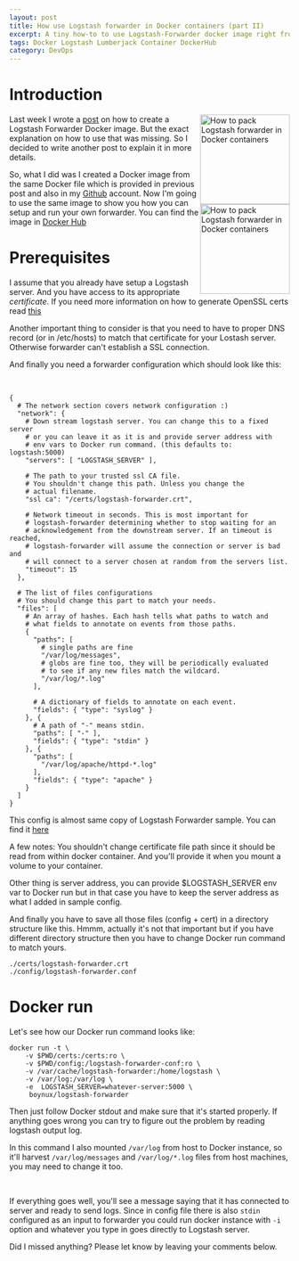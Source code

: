 ```yaml
---
layout: post
title: How use Logstash forwarder in Docker containers (part II)
excerpt: A tiny how-to to use Logstash-Forwarder docker image right from Docker HUB. With configuration and basic setup.
tags: Docker Logstash Lumberjack Container DockerHub
category: DevOps
---
```


Introduction
============

<span style="float:right">
<img src="{{ site.url }}/img/logstash.png" width="161" alt="How to pack Logstash forwarder in Docker containers" title="How to pack Logstash forwarder in Docker containers" />
<br />
<img src="{{ site.url }}/img/docker-logo.png" width="161" alt="How to pack Logstash forwarder in Docker containers" title="How to pack Logstash forwarder in Docker containers" />
</span>

Last week I wrote a [post][1] on how to create a Logstash Forwarder Docker image. But the exact explanation on how to use that was missing. So I decided to write another post to explain it in more details.

So, what I did was I created a Docker image from the same Docker file which is provided in previous post and also in my [Github][2] account. Now I'm going to use the same image to show you how you can setup and run your own forwarder. You can find the image in [Docker Hub][5]

Prerequisites
==============

I assume that you already have setup a Logstash server. And you have access to its appropriate *certificate*. If you need more information on how to generate OpenSSL certs read [this][3]

Another important thing to consider is that you need to have to proper DNS record (or in /etc/hosts) to match that certificate for your Lostash server. Otherwise forwarder can't establish a SSL connection.

And finally you need a forwarder configuration which should look like this:

<div class="ads"> 
    <ins class="adsbygoogle" style="display:block" data-ad-client="ca-pub-7360583392867579" data-ad-slot="4587256441" data-ad-format="rectangle"></ins> 
    <script> (adsbygoogle = window.adsbygoogle || []).push({}); </script>
</div>
<br />


    {
      # The network section covers network configuration :)
      "network": {
        # Down stream logstash server. You can change this to a fixed server
        # or you can leave it as it is and provide server address with 
        # env vars to Docker run command. (this defaults to: logstash:5000)
        "servers": [ "LOGSTASH_SERVER" ],

        # The path to your trusted ssl CA file. 
        # You shouldn't change this path. Unless you change the 
        # actual filename.
        "ssl ca": "/certs/logstash-forwarder.crt",

        # Network timeout in seconds. This is most important for
        # logstash-forwarder determining whether to stop waiting for an
        # acknowledgement from the downstream server. If an timeout is reached,
        # logstash-forwarder will assume the connection or server is bad and
        # will connect to a server chosen at random from the servers list.
        "timeout": 15
      },

      # The list of files configurations
      # You should change this part to match your needs.
      "files": [
        # An array of hashes. Each hash tells what paths to watch and
        # what fields to annotate on events from those paths.
        {
          "paths": [
            # single paths are fine
            "/var/log/messages",
            # globs are fine too, they will be periodically evaluated
            # to see if any new files match the wildcard.
            "/var/log/*.log"
          ],

          # A dictionary of fields to annotate on each event.
          "fields": { "type": "syslog" }
        }, {
          # A path of "-" means stdin.
          "paths": [ "-" ],
          "fields": { "type": "stdin" }
        }, {
          "paths": [
            "/var/log/apache/httpd-*.log"
          ],
          "fields": { "type": "apache" }
        }
      ]
    }


This config is almost same copy of Logstash Forwarder sample. You can find it [here][4]

A few notes: You shouldn't change certificate file path since it should be read from within docker container. And you'll provide it when you mount a volume to your container. 

Other thing is server address, you can provide $LOGSTASH_SERVER env var to Docker run but in that case you have to keep the server address as what I added in sample config.

And finally you have to save all those files (config + cert) in a directory structure like this. Hmmm, actually it's not that important but if you have different directory structure then you have to change Docker run command to match yours.

    ./certs/logstash-forwarder.crt
    ./config/logstash-forwarder.conf

Docker run
==========

Let's see how our Docker run command looks like:

    docker run -t \
        -v $PWD/certs:/certs:ro \
        -v $PWD/config:/logstash-forwarder-conf:ro \ 
        -v /var/cache/logstash-forwarder:/home/logstash \ 
        -v /var/log:/var/log \
        -e  LOGSTASH_SERVER=whatever-server:5000 \
         boynux/logstash-forwarder


Then just follow Docker stdout and make sure that it's started properly. If anything goes wrong you can try to figure out the problem by reading logstash output log.

 In this command I also mounted `/var/log` from host to Docker instance, so it'll harvest `/var/log/messages` and `/var/log/*.log` files from host machines, you may need to change it too.

<div class="ads"> 
    <ins class="adsbygoogle" style="display:block" data-ad-client="ca-pub-7360583392867579" data-ad-slot="4587256441" data-ad-format="horizontal"></ins> 
    <script> (adsbygoogle = window.adsbygoogle || []).push({}); </script>
</div>
<br />

If everything goes well, you'll see a message saying that it has connected to server and ready to send logs. Since in config file there is also `stdin` configured as an input to forwarder you could run docker instance with `-i` option and whatever you type in goes directly to Logstash server.

Did I missed anything? Please let know by leaving your comments below.

[1]: http://boynux.com/logstash-forwarder-docker/
[2]: https://github.com/boynux/docker-logstash-forwarder
[3]: https://www.openssl.org/docs/HOWTO/certificates.txt
[4]: https://github.com/elastic/logstash-forwarder/blob/master/logstash-forwarder.conf.example
[5]: https://registry.hub.docker.com/u/boynux/logstash-forwarder/
